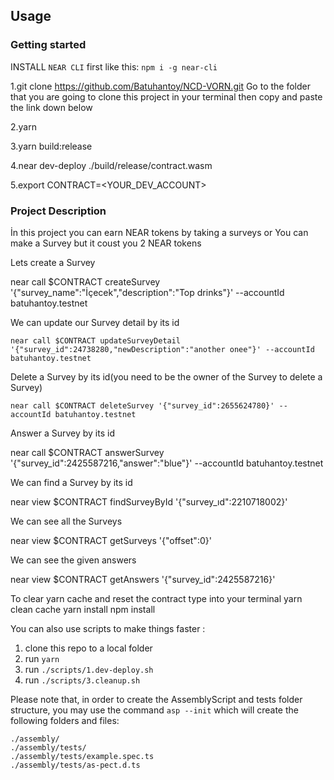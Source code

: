 ## Usage

### Getting started

INSTALL `NEAR CLI` first like this: `npm i -g near-cli`

1.git clone https://github.com/Batuhantoy/NCD-VORN.git
  Go to the folder that you are going to clone this project in your terminal then copy and paste the link down below

2.yarn

3.yarn build:release

4.near dev-deploy ./build/release/contract.wasm

5.export CONTRACT=<YOUR_DEV_ACCOUNT>


### Project Description

  İn this project you can earn NEAR tokens by taking a surveys or You can make a Survey but it coust you 2 NEAR tokens

  Lets create a Survey
  
  near call $CONTRACT createSurvey '{"survey_name":"İçecek","description":"Top drinks"}' --accountId batuhantoy.testnet

  We can update our Survey detail by its id
  
    near call $CONTRACT updateSurveyDetail '{"survey_id":24738280,"newDescription":"another onee"}' --accountId batuhantoy.testnet
  
  Delete a Survey by its id(you need to be the owner of the Survey to delete a Survey)
  
    near call $CONTRACT deleteSurvey '{"survey_id":2655624780}' --accountId batuhantoy.testnet

  Answer a Survey by its id
  
  near call $CONTRACT answerSurvey '{"survey_id":2425587216,"answer":"blue"}' --accountId batuhantoy.testnet

  We can find a Survey by its id
  
  near view $CONTRACT findSurveyById '{"survey_ıd":2210718002}'

  We can see all the Surveys
  
  near view $CONTRACT getSurveys '{"offset":0}'
    
  We can see the given answers
  
  near view $CONTRACT getAnswers '{"survey_id":2425587216}'







To clear yarn cache and reset the contract type into your terminal
  yarn clean cache
  yarn install
  npm install



You can also use scripts to make things faster :

1. clone this repo to a local folder
2. run `yarn`
3. run `./scripts/1.dev-deploy.sh`
5. run `./scripts/3.cleanup.sh`




Please note that, in order to create the AssemblyScript and tests folder structure, you may use the command `asp --init` which will create the following folders and files:

```
./assembly/
./assembly/tests/
./assembly/tests/example.spec.ts
./assembly/tests/as-pect.d.ts
```
